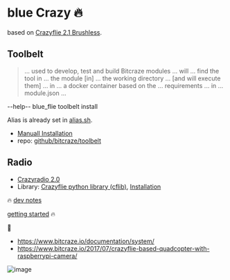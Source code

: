 # blue Crazy 🔥

based on [Crazyflie 2.1 Brushless](https://www.bitcraze.io/products/crazyflie-2-1-brushless/).

## Toolbelt

> ... used to develop, test and build Bitcraze modules ... will ... find the tool in ... the module [in] ... the working directory ... [and will execute them] ... in ... a docker container based on the ... requirements ... in ... module.json ...

--help-- blue_flie toolbelt install

Alias is already set in [alias.sh](./blue_flie/.abcli/alias.sh).

- [Manuall Installation](https://www.bitcraze.io/documentation/repository/toolbelt/master/installation/)
- repo: [github/bitcraze/toolbelt](https://github.com/bitcraze/toolbelt)

## Radio

- [Crazyradio 2.0](https://www.bitcraze.io/products/crazyradio-2-0/)
- Library: [Crazyflie python library (cflib)](https://github.com/bitcraze/crazyflie-lib-python), [Installation](https://github.com/bitcraze/crazyflie-lib-python/blob/master/docs/installation/install.md)

🔥 [dev notes](https://arash-kamangir.medium.com/%EF%B8%8F-conversations-with-ai-455-2d4ee6109352)

[getting started](https://www.bitcraze.io/documentation/tutorials/getting-started-with-crazyflie-brushless/) 🔥

🚧

- https://www.bitcraze.io/documentation/system/
- https://www.bitcraze.io/2017/07/crazyflie-based-quadcopter-with-raspberrypi-camera/

![image](https://www.bitcraze.io/images/documentation/overview/system_overview.jpg)